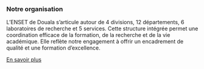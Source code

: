### Notre organisation
L’ENSET de Douala s’articule autour de 4 divisions, 12 départements, 6 laboratoires de recherche et 5 services. Cette structure intégrée permet une coordination efficace de la formation, de la recherche et de la vie académique. Elle reflète notre engagement à offrir un encadrement de qualité et une formation d’excellence.

[En savoir plus <i class="bi bi-arrow-right"></i>](/organisation)